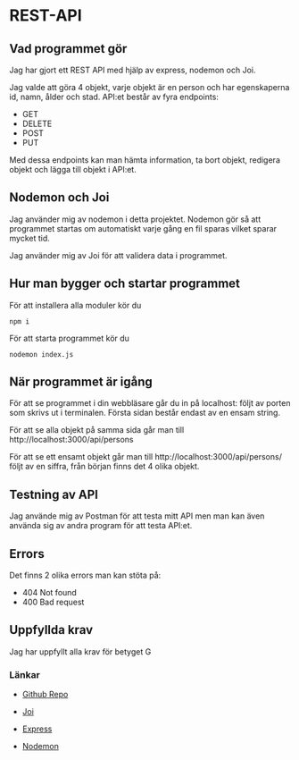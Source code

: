 # REST-API

## Vad programmet gör

Jag har gjort ett REST API med hjälp av express, nodemon och Joi.

Jag valde att göra 4 objekt, varje objekt är en person och har egenskaperna id, namn, ålder och stad.
API:et består av fyra endpoints: 
* GET
* DELETE
* POST
* PUT

Med dessa endpoints kan man hämta information, ta bort objekt, redigera objekt och lägga till objekt i API:et.

## Nodemon och Joi

Jag använder mig av nodemon i detta projektet. Nodemon gör så att programmet startas om automatiskt varje gång en fil sparas vilket sparar mycket tid.

Jag använder mig av Joi för att validera data i programmet.

## Hur man bygger och startar programmet

För att installera alla moduler kör du 

``` npm i ```

För att starta programmet kör du

``` nodemon index.js ```

## När programmet är igång
För att se programmet i din webbläsare går du in på localhost: följt av porten som skrivs ut i terminalen.
Första sidan består endast av en ensam string.

För att se alla objekt på samma sida går man till http://localhost:3000/api/persons

För att se ett ensamt objekt går man till http://localhost:3000/api/persons/ följt av en siffra, från början finns det 4 olika objekt.

## Testning av API

Jag använde mig av Postman för att testa mitt API men man kan även använda sig av andra program för att testa API:et.

## Errors
Det finns 2 olika errors man kan stöta på:
* 404 Not found
* 400 Bad request

## Uppfyllda krav

Jag har uppfyllt alla krav för betyget G

### Länkar

* [Github Repo](https://github.com/EdwinKorner/REST-API)

* [Joi](https://www.npmjs.com/package/joi)

* [Express](https://expressjs.com/en/4x/api.html)

* [Nodemon](https://www.npmjs.com/package/nodemon)

